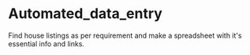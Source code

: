# Automated_data_entry
Find house listings as per requirement and make a spreadsheet with it's essential info and links.
